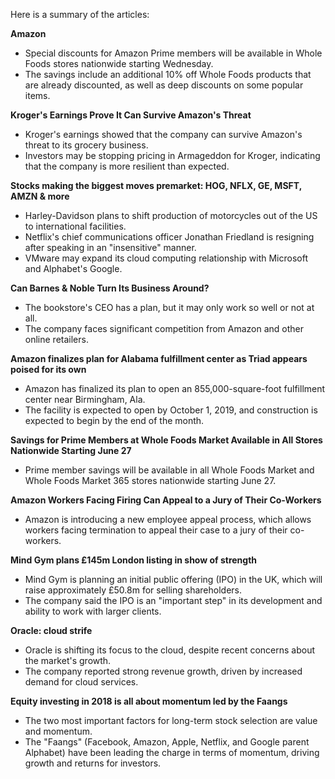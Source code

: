 Here is a summary of the articles:

**Amazon**

* Special discounts for Amazon Prime members will be available in Whole Foods stores nationwide starting Wednesday.
* The savings include an additional 10% off Whole Foods products that are already discounted, as well as deep discounts on some popular items.

**Kroger's Earnings Prove It Can Survive Amazon's Threat**

* Kroger's earnings showed that the company can survive Amazon's threat to its grocery business.
* Investors may be stopping pricing in Armageddon for Kroger, indicating that the company is more resilient than expected.

**Stocks making the biggest moves premarket: HOG, NFLX, GE, MSFT, AMZN & more**

* Harley-Davidson plans to shift production of motorcycles out of the US to international facilities.
* Netflix's chief communications officer Jonathan Friedland is resigning after speaking in an "insensitive" manner.
* VMware may expand its cloud computing relationship with Microsoft and Alphabet's Google.

**Can Barnes & Noble Turn Its Business Around?**

* The bookstore's CEO has a plan, but it may only work so well or not at all.
* The company faces significant competition from Amazon and other online retailers.

**Amazon finalizes plan for Alabama fulfillment center as Triad appears poised for its own**

* Amazon has finalized its plan to open an 855,000-square-foot fulfillment center near Birmingham, Ala.
* The facility is expected to open by October 1, 2019, and construction is expected to begin by the end of the month.

**Savings for Prime Members at Whole Foods Market Available in All Stores Nationwide Starting June 27**

* Prime member savings will be available in all Whole Foods Market and Whole Foods Market 365 stores nationwide starting June 27.

**Amazon Workers Facing Firing Can Appeal to a Jury of Their Co-Workers**

* Amazon is introducing a new employee appeal process, which allows workers facing termination to appeal their case to a jury of their co-workers.

**Mind Gym plans £145m London listing in show of strength**

* Mind Gym is planning an initial public offering (IPO) in the UK, which will raise approximately £50.8m for selling shareholders.
* The company said the IPO is an "important step" in its development and ability to work with larger clients.

**Oracle: cloud strife**

* Oracle is shifting its focus to the cloud, despite recent concerns about the market's growth.
* The company reported strong revenue growth, driven by increased demand for cloud services.

**Equity investing in 2018 is all about momentum led by the Faangs**

* The two most important factors for long-term stock selection are value and momentum.
* The "Faangs" (Facebook, Amazon, Apple, Netflix, and Google parent Alphabet) have been leading the charge in terms of momentum, driving growth and returns for investors.